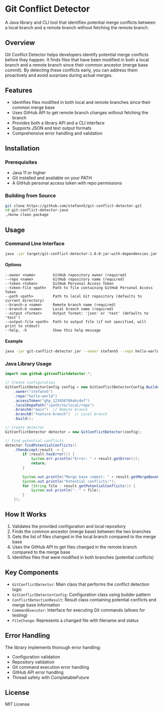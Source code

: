 # Git Conflict Detector

A Java library and CLI tool that identifies potential merge conflicts between a local branch and a remote branch without fetching the remote branch.

## Overview

Git Conflict Detector helps developers identify potential merge conflicts before they happen. It finds files that have been modified in both a local branch and a remote branch since their common ancestor (merge base commit). By detecting these conflicts early, you can address them proactively and avoid surprises during actual merges.

## Features

- Identifies files modified in both local and remote branches since their common merge base
- Uses GitHub API to get remote branch changes without fetching the branch
- Provides both a library API and a CLI interface
- Supports JSON and text output formats
- Comprehensive error handling and validation

## Installation

### Prerequisites

- Java 11 or higher
- Git installed and available on your PATH
- A GitHub personal access token with repo permissions

### Building from Source

```bash
git clone https://github.com/stefann5/git-conflict-detector.git
cd git-conflict-detector-java
./mvnw clean package
```

## Usage

### Command Line Interface

```bash
java -jar target/git-conflict-detector-1.0.0-jar-with-dependencies.jar --owner <owner> --repo <repo> --branch-a <remote-branch> --branch-b <local-branch> --token <github-token>
```

#### Options

```
--owner <name>        GitHub repository owner (required)
--repo <name>         GitHub repository name (required)
--token <token>       GitHub Personal Access Token
--token-file <path>   Path to file containing GitHub Personal Access Token
--path <path>         Path to local Git repository (defaults to current directory)
--branch-a <name>     Remote branch name (required)
--branch-b <name>     Local branch name (required)
--output <format>     Output format: 'json' or 'text' (defaults to 'text')
--output-file <path>  Path to output file (if not specified, will print to stdout)
--help, -h            Show this help message
```

#### Example

```bash
java -jar git-conflict-detector.jar --owner stefann5 --repo hello-world --branch-a main --branch-b feature-branch --token ghp_123456789abcdef --output json
```

### Java Library Usage

```java
import com.github.gitconflictdetector.*;

// Create configuration
GitConflictDetectorConfig config = new GitConflictDetectorConfig.Builder()
    .owner("stefann5")
    .repo("hello-world")
    .accessToken("ghp_123456789abcdef")
    .localRepoPath("/path/to/local/repo")
    .branchA("main")  // Remote branch
    .branchB("feature-branch")  // Local branch
    .build();

// Create detector
GitConflictDetector detector = new GitConflictDetector(config);

// Find potential conflicts
detector.findPotentialConflicts()
    .thenAccept(result -> {
        if (result.hasError()) {
            System.err.println("Error: " + result.getError());
            return;
        }
        
        System.out.println("Merge base commit: " + result.getMergeBaseCommit());
        System.out.println("Potential conflicts:");
        for (String file : result.getPotentialConflicts()) {
            System.out.println("- " + file);
        }
    });
```

## How It Works

1. Validates the provided configuration and local repository
2. Finds the common ancestor (merge base) between the two branches
3. Gets the list of files changed in the local branch compared to the merge base
4. Uses the GitHub API to get files changed in the remote branch compared to the merge base
5. Identifies files that were modified in both branches (potential conflicts)

## Key Components

- `GitConflictDetector`: Main class that performs the conflict detection logic
- `GitConflictDetectorConfig`: Configuration class using builder pattern
- `ConflictDetectionResult`: Result class containing potential conflicts and merge base information
- `CommandExecutor`: Interface for executing Git commands (allows for testing)
- `FileChange`: Represents a changed file with filename and status

## Error Handling

The library implements thorough error handling:

- Configuration validation
- Repository validation
- Git command execution error handling
- GitHub API error handling
- Thread safety with CompletableFuture


## License

MIT License
